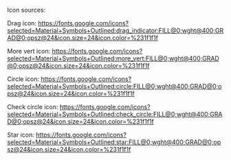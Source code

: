 Icon sources:

Drag icon: https://fonts.google.com/icons?selected=Material+Symbols+Outlined:drag_indicator:FILL@0;wght@400;GRAD@0;opsz@24&icon.size=24&icon.color=%231f1f1f

More vert icon: https://fonts.google.com/icons?selected=Material+Symbols+Outlined:more_vert:FILL@0;wght@400;GRAD@0;opsz@24&icon.size=24&icon.color=%231f1f1f

Circle icon: https://fonts.google.com/icons?selected=Material+Symbols+Outlined:circle:FILL@0;wght@400;GRAD@0;opsz@24&icon.size=24&icon.color=%231f1f1f

Check circle icon: https://fonts.google.com/icons?selected=Material+Symbols+Outlined:check_circle:FILL@0;wght@400;GRAD@0;opsz@24&icon.size=24&icon.color=%231f1f1f

Star icon: https://fonts.google.com/icons?selected=Material+Symbols+Outlined:star:FILL@0;wght@400;GRAD@0;opsz@24&icon.size=24&icon.color=%231f1f1f